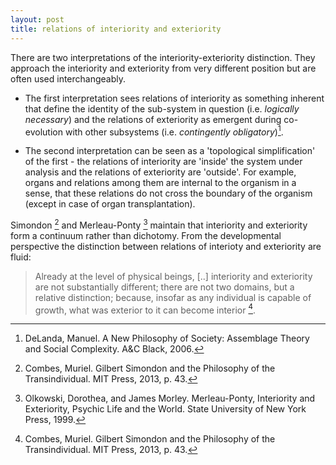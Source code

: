 ```yaml
---
layout: post
title: relations of interiority and exteriority
---
```


There are two interpretations of the interiority-exteriority distinction. They approach the interiority and exteriority from very different position but are often used interchangeably. 

* The first interpretation sees relations of interiority as something inherent that define the identity of the sub-system in question (i.e. *logically necessary*) and the relations of exteriority as emergent during co-evolution with other subsystems (i.e. *contingently obligatory*)[^1].

* The second interpretation can be seen as a 'topological simplification' of the first  - the relations of interiority are 'inside' the system under analysis and the relations of exteriority are 'outside'. For example, organs and relations among them are internal to the organism in a sense, that these relations do not cross the boundary of the organism (except in case of organ transplantation).

Simondon [^2] and Merleau-Ponty [^3] maintain that interiority and exteriority form a continuum rather than dichotomy. From the developmental perspective the distinction between relations of interioty and exteriority are fluid:

> Already at the level of physical beings, [..] interiority and exteriority are not substantially different; there are not two domains, but a relative distinction; because, insofar as any indi­vidual is capable of growth, what was exterior to it can become interior [^2].

[^1]: DeLanda, Manuel. A New Philosophy of Society: Assemblage Theory and Social Complexity. A&C Black, 2006.
[^2]: Combes, Muriel. Gilbert Simondon and the Philosophy of the Transindividual. MIT Press, 2013, p. 43.
[^3]: Olkowski, Dorothea, and James Morley. Merleau-Ponty, Interiority and Exteriority, Psychic Life and the World. State University of New York Press, 1999.